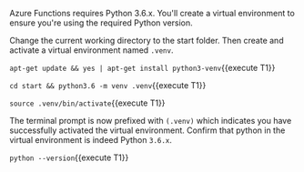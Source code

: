 Azure Functions requires Python 3.6.x. You'll create a virtual environment to ensure you're using the required Python version.

Change the current working directory to the start folder. Then create and activate a virtual environment named `.venv`.

`apt-get update && yes | apt-get install python3-venv`{{execute T1}}

`cd start && python3.6 -m venv .venv`{{execute T1}}

`source .venv/bin/activate`{{execute T1}}

The terminal prompt is now prefixed with `(.venv)` which indicates you have successfully activated the virtual environment. Confirm that python in the virtual environment is indeed Python `3.6.x`.

`python --version`{{execute T1}}